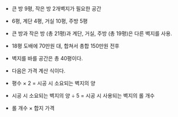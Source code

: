 - 큰 방 9평, 작은 방 2개벽지가 필요한 공간
- 6평, 계단 4평, 거실 10평, 주방 5평
- 큰 방과 작은 방 (총 21평)과 계단, 거실, 주방 (총 19평)은 다른 벽지를 사용.
- 18평 도배에 70만원 대, 합쳐서 총합 150만원 전후

- 벽지를 바를 공간은 총 40평이다.
- 다음은 가격 계산 식이다.
- 평수 × 2 = 시공 시 소요되는 벽지의 양
- 시공 시 소요되는 벽지의 양 ÷ 5 = 시공 시 사용되는 벽지의 롤 개수
- 롤 개수 × 합지 가격

